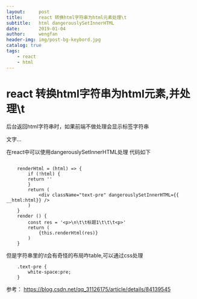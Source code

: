 ```yaml
---
layout:     post
title:      react 转换html字符串为html元素处理\t
subtitle:   html dangerouslySetInnerHTML
date:       2019-01-04
author:     wengfan
header-img: img/post-bg-keybord.jpg
catalog: true
tags:
    - react
    - html
---
```


# react 转换html字符串为html元素,并处理\t

后台返回html字符串时，如果前端不做处理会显示标签字符串
<p>文字...</p>

在react中可以使用dangerouslySetInnerHTML处理 代码如下
```

    renderHtml = (html) => {
        if (!html) {
        return ''
        }
        return (
            <div className="text-pre" dangerouslySetInnerHTML={{ __html:html}} />
        )
    }
    render () {
        const res = '<p>\n\t\t标题1\t\t\t<p>'
        return (
            {this.renderHtml(res)}
        )
    }
```

但是字符串里的\t会有奇怪的布局咋table,可以通过css处理
```
    .text-pre {
        white-space:pre;
    }
```

参考： https://blog.csdn.net/qq_31126175/article/details/84139545